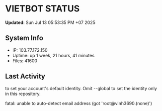 # VIETBOT STATUS
**Updated**: Sun Jul 13 05:53:35 PM +07 2025

## System Info
- IP: 103.77.172.150
- Uptime: up 1 week, 21 hours, 41 minutes
- Files: 41600

## Last Activity

to set your account's default identity.
Omit --global to set the identity only in this repository.

fatal: unable to auto-detect email address (got 'root@vinh3690.(none)')
